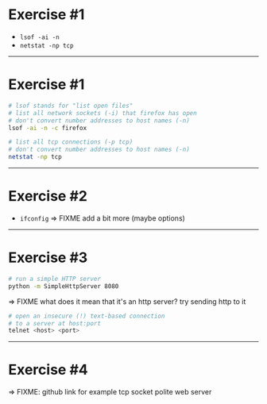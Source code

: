 # Exercise #1

- `lsof -ai -n`
- `netstat -np tcp`

---

# Exercise #1

```bash
# lsof stands for "list open files"
# list all network sockets (-i) that firefox has open
# don't convert number addresses to host names (-n)
lsof -ai -n -c firefox
```

```bash
# list all tcp connections (-p tcp)
# don't convert number addresses to host names (-n)
netstat -np tcp
```

---

# Exercise #2

- `ifconfig`
=> FIXME add a bit more (maybe options)

---

# Exercise #3

```bash
# run a simple HTTP server
python -m SimpleHttpServer 8080
```
=> FIXME what does it mean that it's an http server? try sending http to it

``` bash
# open an insecure (!) text-based connection
# to a server at host:port
telnet <host> <port>
```

---

# Exercise #4

=> FIXME: github link for example tcp socket polite web server
